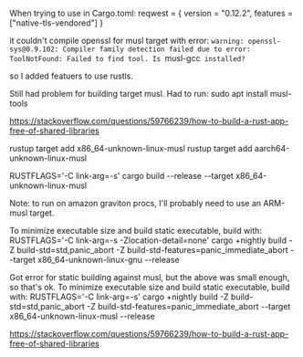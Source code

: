 
When trying to use in Cargo.toml:
reqwest = { version = "0.12.2", features = ["native-tls-vendored"] }

it couldn't compile openssl for musl target with error:
`warning: openssl-sys@0.9.102: Compiler family detection failed due to error: ToolNotFound: Failed to find tool. Is `musl-gcc` installed?`

so I added featuers to use rustls.

Still had problem for building target musl. Had to run:
sudo apt install musl-tools



https://stackoverflow.com/questions/59766239/how-to-build-a-rust-app-free-of-shared-libraries

rustup target add x86_64-unknown-linux-musl
rustup target add aarch64-unknown-linux-musl

RUSTFLAGS='-C link-arg=-s' cargo build --release --target x86_64-unknown-linux-musl

Note: to run on amazon graviton procs, I'll probably need to use an ARM-musl target.


To minimize executable size and build static executable, build with:
RUSTFLAGS='-C link-arg=-s -Zlocation-detail=none' cargo +nightly build -Z build-std=std,panic_abort -Z build-std-features=panic_immediate_abort --target x86_64-unknown-linux-gnu --release


Got error for static building against musl, but the above was small enough, so that's ok.
To minimize executable size and build static executable, build with:
RUSTFLAGS='-C link-arg=-s' cargo +nightly build -Z build-std=std,panic_abort -Z build-std-features=panic_immediate_abort --target x86_64-unknown-linux-musl --release

https://stackoverflow.com/questions/59766239/how-to-build-a-rust-app-free-of-shared-libraries